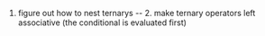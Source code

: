 1. figure out how to nest ternarys
-- 2. make ternary operators left associative (the conditional is evaluated first)
